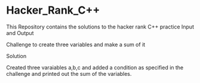 # Hacker_Rank_C++
This Repository contains the solutions to the hacker rank C++ practice
Input and Output

Challenge to create three variables and make a sum of it

Solution

Created three varaiables a,b,c and added a condition as specified in the challenge and printed out the sum of the variables.
